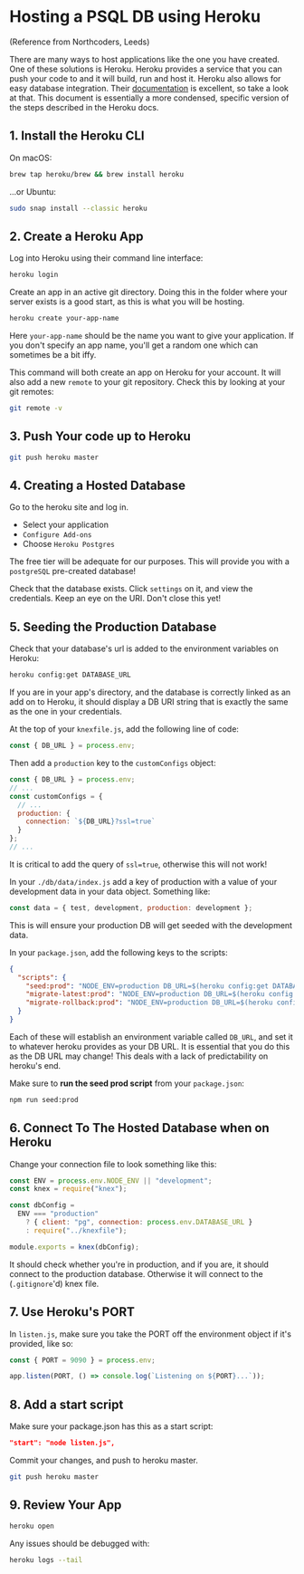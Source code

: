 # Hosting a PSQL DB using Heroku

(Reference from Northcoders, Leeds)

There are many ways to host applications like the one you have created. One of these solutions is Heroku. Heroku provides a service that you can push your code to and it will build, run and host it. Heroku also allows for easy database integration. Their [documentation](https://devcenter.heroku.com/articles/getting-started-with-nodejs) is excellent, so take a look at that. This document is essentially a more condensed, specific version of the steps described in the Heroku docs.

## 1. Install the Heroku CLI

On macOS:

```bash
brew tap heroku/brew && brew install heroku
```

...or Ubuntu:

```bash
sudo snap install --classic heroku
```

## 2. Create a Heroku App

Log into Heroku using their command line interface:

```bash
heroku login
```

Create an app in an active git directory. Doing this in the folder where your server exists is a good start, as this is what you will be hosting.

```bash
heroku create your-app-name
```

Here `your-app-name` should be the name you want to give your application. If you don't specify an app name, you'll get a random one which can sometimes be a bit iffy.

This command will both create an app on Heroku for your account. It will also add a new `remote` to your git repository.
Check this by looking at your git remotes:

```bash
git remote -v
```

## 3. Push Your code up to Heroku

```bash
git push heroku master
```

## 4. Creating a Hosted Database

Go to the heroku site and log in.

- Select your application
- `Configure Add-ons`
- Choose `Heroku Postgres`

The free tier will be adequate for our purposes. This will provide you with a `postgreSQL` pre-created database!

Check that the database exists. Click `settings` on it, and view the credentials. Keep an eye on the URI. Don't close this yet!

## 5. Seeding the Production Database

Check that your database's url is added to the environment variables on Heroku:

```bash
heroku config:get DATABASE_URL
```

If you are in your app's directory, and the database is correctly linked as an add on to Heroku, it should display a DB URI string that is exactly the same as the one in your credentials.

At the top of your `knexfile.js`, add the following line of code:

```js
const { DB_URL } = process.env;
```

Then add a `production` key to the `customConfigs` object:

```js
const { DB_URL } = process.env;
// ...
const customConfigs = {
  // ...
  production: {
    connection: `${DB_URL}?ssl=true`
  }
};
// ...
```

It is critical to add the query of `ssl=true`, otherwise this will not work!

In your `./db/data/index.js` add a key of production with a value of your development data in your data object. Something like:

```js
const data = { test, development, production: development };
```

This is will ensure your production DB will get seeded with the development data.

In your `package.json`, add the following keys to the scripts:

```json
{
  "scripts": {
    "seed:prod": "NODE_ENV=production DB_URL=$(heroku config:get DATABASE_URL) knex seed:run",
    "migrate-latest:prod": "NODE_ENV=production DB_URL=$(heroku config:get DATABASE_URL) knex migrate:latest",
    "migrate-rollback:prod": "NODE_ENV=production DB_URL=$(heroku config:get DATABASE_URL) knex migrate:rollback"
  }
}
```

Each of these will establish an environment variable called `DB_URL`, and set it to whatever heroku provides as your DB URL. It is essential that you do this as the DB URL may change! This deals with a lack of predictability on heroku's end.

Make sure to **run the seed prod script** from your `package.json`:

```bash
npm run seed:prod
```

## 6. Connect To The Hosted Database when on Heroku

Change your connection file to look something like this:

```js
const ENV = process.env.NODE_ENV || "development";
const knex = require("knex");

const dbConfig =
  ENV === "production"
    ? { client: "pg", connection: process.env.DATABASE_URL }
    : require("../knexfile");

module.exports = knex(dbConfig);
```

It should check whether you're in production, and if you are, it should connect to the production database. Otherwise it will connect to the (`.gitignore`'d) knex file.

## 7. Use Heroku's PORT

In `listen.js`, make sure you take the PORT off the environment object if it's provided, like so:

```js
const { PORT = 9090 } = process.env;

app.listen(PORT, () => console.log(`Listening on ${PORT}...`));
```

## 8. Add a start script

Make sure your package.json has this as a start script:

```json
"start": "node listen.js",
```

Commit your changes, and push to heroku master.

```bash
git push heroku master
```

## 9. Review Your App

```bash
heroku open
```

Any issues should be debugged with:

```bash
heroku logs --tail
```
